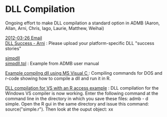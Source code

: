 #  DLL Compilation

Ongoing effort to make DLL compilation a standard option in ADMB (Aaron, Allan, Arni, Chris, Iago, Laurie, Matthew, Weihai)

[2012-03-26 Email][1]  
[DLL Success - Arni][2]
:  Please upload your platform-specific DLL "success stories"

[simpdll][3]  
[simpdll.tpl][5]
:  Example from ADMB user manual

[Example compilng dll using MS Visual C ][6]
:  Compiling commands for DOS and r-code showing how to compile a dll and run it in R.

[DLL compilation for VS with an R access example][7]
:  DLL compilation for the Windows VS compiler is now working. Enter the following command at the command line in the directory in which you save these files: admb - d simple. Open the R gui in the same directory and issue this command: source("simple.r"). Then look at the ouput object: xx



[1]: dll/2012-03-26-email.md
[2]: dll/success-arni.md
[3]: dll/simpdll.md
[5]: dll/simpdll.tpl
[6]: dll/MSvc_dll.R
[7]: dll/dll-compilation-for-vs-with-an-r-access-example.md
